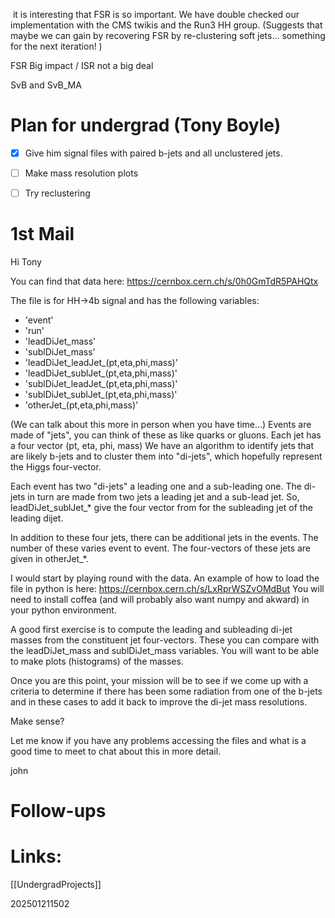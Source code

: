   it is interesting that FSR is so important. We have double checked our implementation with the CMS twikis and the Run3 HH group. (Suggests that maybe we can gain by recovering FSR by re-clustering soft jets... something for the next iteration! )

FSR Big impact / ISR not a big deal

SvB and SvB_MA

# Plan for undergrad (Tony Boyle)
- [x] Give him signal files with paired b-jets and all unclustered jets.
- [ ] Make mass resolution plots 
- [ ] Try reclustering 


# 1st Mail 

Hi Tony

You can find that data here: 
https://cernbox.cern.ch/s/0h0GmTdR5PAHQtx

The file is for HH->4b signal and has the following variables:
- 'event'
- 'run'
- 'leadDiJet_mass'
- 'sublDiJet_mass'
- 'leadDiJet_leadJet_(pt,eta,phi,mass)'
- 'leadDiJet_sublJet_(pt,eta,phi,mass)'
- 'sublDiJet_leadJet_(pt,eta,phi,mass)'
- 'sublDiJet_sublJet_(pt,eta,phi,mass)'
- 'otherJet_(pt,eta,phi,mass)'

(We can talk about this more in person when you have time...)
Events are made of "jets", you can think of these as like quarks or gluons. 
Each jet has a four vector (pt, eta, phi, mass)
We have an algorithm to identify jets that are likely b-jets and to cluster them into "di-jets", which hopefully represent the Higgs four-vector.

Each event has two "di-jets" a leading one and a sub-leading one.
The di-jets in turn are made from two jets a leading jet and a sub-lead jet. 
So, leadDiJet_sublJet_* give the four vector from for the subleading jet of the leading dijet. 

In addition to these four jets, there can be additional jets in the events.  The number of these varies event to event. The four-vectors of these jets are given in otherJet_*.

I would start by playing round with the data. An example of how to load the file in python is here:
https://cernbox.cern.ch/s/LxRprWSZvOMdBut
You will need to install coffea (and will probably also want numpy and akward) in your python environment.

A good first exercise is to compute the leading and subleading di-jet masses from the constituent jet four-vectors. These you can compare with the leadDiJet_mass and sublDiJet_mass variables.  You will want to be able to make plots (histograms) of the masses. 

Once you are this point, your mission will be to see if we come up with a criteria to determine if there has been some radiation from one of the b-jets and in these cases to add it back to improve the di-jet mass resolutions. 

Make sense?

Let me know if you have any problems accessing the files and what is a good time to meet to chat about this in more detail. 

john





# Follow-ups


# Links: 
[[UndergradProjects]]


202501211502
